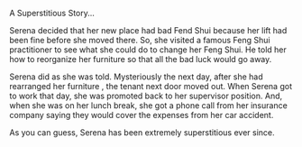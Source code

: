 A Superstitious Story...

Serena decided that her new place had bad Fend Shui because her lift had been fine before she moved there. So, she visited a famous Feng Shui practitioner to see what she could do to change her Feng Shui. He told her how to reorganize her furniture so that all the bad luck would go away.

Serena did as she was told. Mysteriously the next day, after she had rearranged her furniture , the tenant next door moved out. When Serena got to work that day, she was promoted back to her supervisor position. And, when she was on her lunch break, she got a phone call from her insurance company saying they would cover the expenses from her car accident.

As you can guess, Serena has been extremely superstitious ever since.



